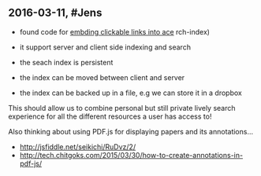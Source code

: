 ## 2016-03-11, #Jens

- found code for [embding clickable links into ace](http://jsbin.com/jehopaja/4/edit?html,output)
rch-index)

- it support server and client side indexing and search
- the seach index is persistent 
- the index can be moved between client and server 
- the index can be backed up in a file, e.g we can store it in a dropbox

This should allow us to combine personal but still private lively search experience for all the different resources a user has access to!

Also thinking about using PDF.js for displaying papers and its annotations...

- http://jsfiddle.net/seikichi/RuDvz/2/
- http://tech.chitgoks.com/2015/03/30/how-to-create-annotations-in-pdf-js/
